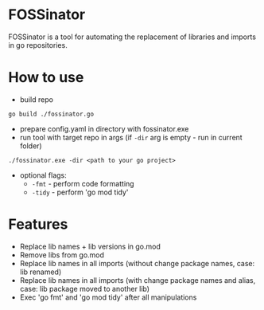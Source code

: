 # FOSSinator

FOSSinator is a tool for automating the replacement of libraries and imports in go repositories.

# How to use
- build repo
```
go build ./fossinator.go
```
- prepare config.yaml in directory with fossinator.exe
- run tool with target repo in args (if `-dir` arg is empty - run in current folder)
```
./fossinator.exe -dir <path to your go project>
```
- optional flags:
  - `-fmt` - perform code formatting
  - `-tidy` - perform 'go mod tidy'

# Features
- Replace lib names + lib versions in go.mod
- Remove libs from go.mod
- Replace lib names in all imports (without change package names, case: lib renamed)
- Replace lib names in all imports (with change package names and alias, case: lib package moved to another lib)
- Exec 'go fmt' and 'go mod tidy' after all manipulations 